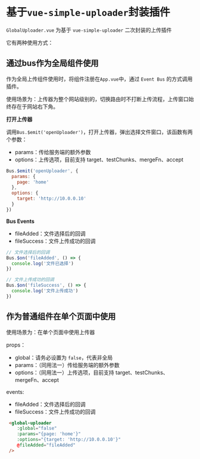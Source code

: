 # 基于`vue-simple-uploader`封装插件

`GlobalUploader.vue` 为基于 `vue-simple-uploader` 二次封装的上传插件

它有两种使用方式：

## 通过bus作为全局组件使用

作为全局上传组件使用时，将组件注册在`App.vue`中，通过 `Event Bus` 的方式调用插件。

使用场景为：上传器为整个网站级别的，切换路由时不打断上传流程，上传窗口始终存在于网站右下角。

**打开上传器**

调用`Bus.$emit('openUploader')`，打开上传器，弹出选择文件窗口，该函数有两个参数：

* params：传给服务端的额外参数
* options：上传选项，目前支持 target、testChunks、mergeFn、accept

```js
Bus.$emit('openUploader', {
  params: {
    page: 'home'
  },
  options: {
    target: 'http://10.0.0.10'
  }
})
```

**Bus Events**

* fileAdded：文件选择后的回调
* fileSuccess：文件上传成功的回调

```js
// 文件选择后的回调
Bus.$on('fileAdded', () => {
  console.log('文件已选择')
})

// 文件上传成功的回调
Bus.$on('fileSuccess', () => {
  console.log('文件上传成功')
})
```

## 作为普通组件在单个页面中使用

使用场景为：在单个页面中使用上传器

props：
* global：请务必设置为 `false`，代表非全局
* params：（同用法一）传给服务端的额外参数
* options：（同用法一）上传选项，目前支持 target、testChunks、mergeFn、accept

events:
* fileAdded：文件选择后的回调
* fileSuccess：文件上传成功的回调

```html
 <global-uploader
    :global="false"
    :params="{page: 'home'}"
    :options="{target: 'http://10.0.0.10'}"
    @fileAdded="fileAdded"
 />
```
